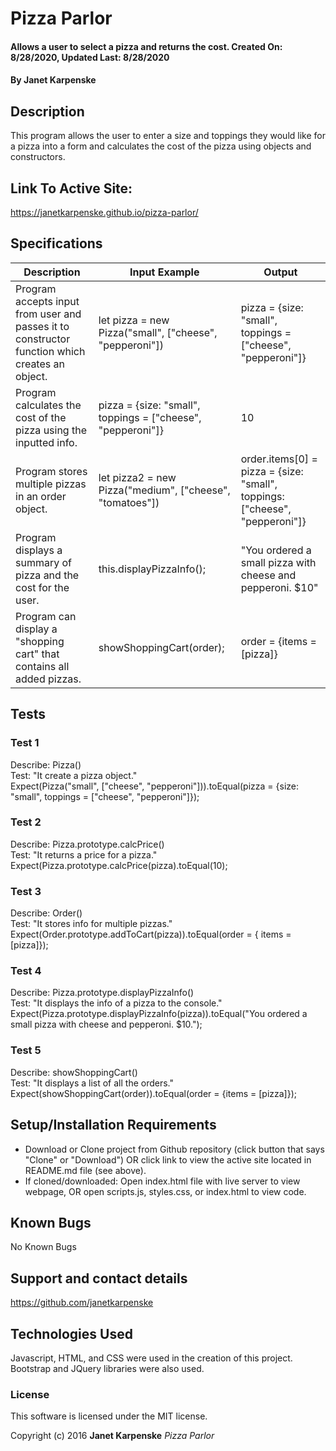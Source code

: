 # Pizza Parlor

#### Allows a user to select a pizza and returns the cost. Created On: 8/28/2020, Updated Last: 8/28/2020

#### By Janet Karpenske

## Description

This program allows the user to enter a size and toppings they would like for a pizza into a form and calculates the cost of the pizza using objects and constructors.

## Link To Active Site:
https://janetkarpenske.github.io/pizza-parlor/

## Specifications
| Description | Input Example | Output |
|-------------|---------------|--------|
| Program accepts input from user and passes it to constructor function which creates an object. | let pizza = new Pizza("small", ["cheese", "pepperoni"]) | pizza = {size: "small", toppings = ["cheese", "pepperoni"]} |
| Program calculates the cost of the pizza using the inputted info. | pizza = {size: "small", toppings = ["cheese", "pepperoni"]} | 10 |
| Program stores multiple pizzas in an order object. | let pizza2 = new Pizza("medium", ["cheese", "tomatoes"]) | order.items[0] = pizza = {size: "small", toppings: ["cheese", "pepperoni"]} |
| Program displays a summary of pizza and the cost for the user. | this.displayPizzaInfo(); | "You ordered a small pizza with cheese and pepperoni. $10" |
| Program can display a "shopping cart" that contains all added pizzas. | showShoppingCart(order); | order = {items = [pizza]} |

## Tests
### Test 1
Describe: Pizza() </br>
Test: "It create a pizza object." </br>
Expect(Pizza("small", ["cheese", "pepperoni"])).toEqual(pizza = {size: "small", toppings = ["cheese", "pepperoni"]});
### Test 2
Describe: Pizza.prototype.calcPrice() </br>
Test: "It returns a price for a pizza." </br>
Expect(Pizza.prototype.calcPrice(pizza).toEqual(10);
### Test 3
Describe: Order() </br>
Test: "It stores info for multiple pizzas." </br>
Expect(Order.prototype.addToCart(pizza)).toEqual(order = { items = [pizza]});
### Test 4
Describe: Pizza.prototype.displayPizzaInfo() </br>
Test: "It displays the info of a pizza to the console." </br>
Expect(Pizza.prototype.displayPizzaInfo(pizza)).toEqual("You ordered a small pizza with cheese and pepperoni. $10.");
### Test 5
Describe: showShoppingCart() </br>
Test: "It displays a list of all the orders." </br>
Expect(showShoppingCart(order)).toEqual(order = {items = [pizza]});


## Setup/Installation Requirements

* Download or Clone project from Github repository (click button that says "Clone" or "Download") OR click link to view the active site located in README.md file (see above). 
* If cloned/downloaded: Open index.html file with live server to view webpage, OR open scripts.js, styles.css, or index.html to view code.

## Known Bugs

No Known Bugs

## Support and contact details

https://github.com/janetkarpenske

## Technologies Used

Javascript, HTML, and CSS were used in the creation of this project. Bootstrap and JQuery libraries were also used.

### License

This software is licensed under the MIT license.

Copyright (c) 2016 **Janet Karpenske** _Pizza Parlor_